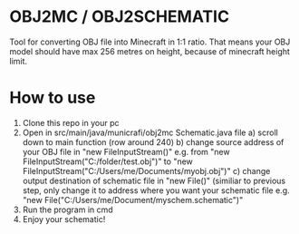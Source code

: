 # OBJ2MC / OBJ2SCHEMATIC 

Tool for converting OBJ file into Minecraft in 1:1 ratio. That means your OBJ model should have max 256 metres on height, because of minecraft height limit. 

# How to use
1. Clone this repo in your pc
2. Open in src/main/java/municrafi/obj2mc Schematic.java file
  a) scroll down to main function (row around 240) 
  b) change source address of your OBJ file in "new FileInputStream()" e.g. from "new FileInputStream("C:/folder/test.obj")" to "new FileInputStream("C:/Users/me/Documents/myobj.obj")"
  c) change output destination of schematic file in "new File()" (similiar to previous step, only change it to address where you want your schematic file e.g. "new File("C:/Users/me/Document/myschem.schematic")"
3. Run the program in cmd
4. Enjoy your schematic!
